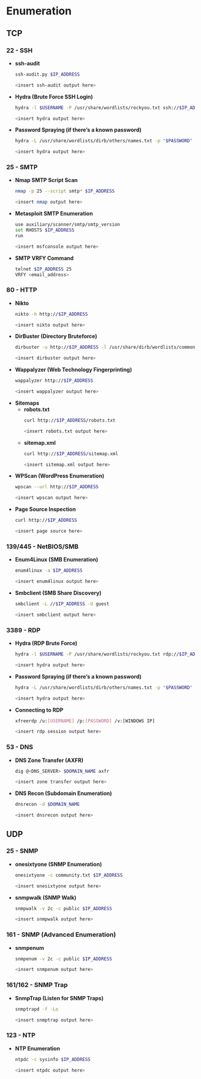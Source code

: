 # Enumeration

## TCP

### 22 - SSH
- **ssh-audit**
    ```bash
    ssh-audit.py $IP_ADDRESS
    ```
    ```bash
    <insert ssh-audit output here>
    ```
- **Hydra (Brute Force SSH Login)**
    ```bash
    hydra -l $USERNAME -P /usr/share/wordlists/rockyou.txt ssh://$IP_ADDRESS:$PORT -t 4 -V
    ```
    ```bash
    <insert hydra output here>
    ```
- **Password Spraying (if there’s a known password)**
    ```bash
    hydra -L /usr/share/wordlists/dirb/others/names.txt -p "$PASSWORD" ssh://$IP_ADDRESS
    ```
    ```bash
    <insert hydra output here>
    ```

### 25 - SMTP
- **Nmap SMTP Script Scan**
    ```bash
    nmap -p 25 --script smtp* $IP_ADDRESS
    ```
    ```bash
    <insert nmap output here>
    ```
- **Metasploit SMTP Enumeration**
    ```bash
    use auxiliary/scanner/smtp/smtp_version
    set RHOSTS $IP_ADDRESS
    run
    ```
    ```bash
    <insert msfconsole output here>
    ```
- **SMTP VRFY Command**
    ```bash
    telnet $IP_ADDRESS 25
    VRFY <email_address>
    ```

### 80 - HTTP
- **Nikto**
    ```bash
    nikto -h http://$IP_ADDRESS
    ```
    ```bash
    <insert nikto output here>
    ```
- **DirBuster (Directory Bruteforce)**
    ```bash
    dirbuster -u http://$IP_ADDRESS -l /usr/share/dirb/wordlists/common.txt
    ```
    ```bash
    <insert dirbuster output here>
    ```
- **Wappalyzer (Web Technology Fingerprinting)**
    ```bash
    wappalyzer http://$IP_ADDRESS
    ```
    ```bash
    <insert wappalyzer output here>
    ```
- **Sitemaps**
    - **robots.txt**
        ```bash
        curl http://$IP_ADDRESS/robots.txt
        ```
        ```bash
        <insert robots.txt output here>
        ```
    - **sitemap.xml**
        ```bash
        curl http://$IP_ADDRESS/sitemap.xml
        ```
        ```bash
        <insert sitemap.xml output here>
        ```
- **WPScan (WordPress Enumeration)**
    ```bash
    wpscan --url http://$IP_ADDRESS
    ```
    ```bash
    <insert wpscan output here>
    ```
- **Page Source Inspection**
    ```bash
    curl http://$IP_ADDRESS
    ```
    ```bash
    <insert page source here>
    ```

### 139/445 - NetBIOS/SMB
- **Enum4Linux (SMB Enumeration)**
    ```bash
    enum4linux -a $IP_ADDRESS
    ```
    ```bash
    <insert enum4linux output here>
    ```
- **Smbclient (SMB Share Discovery)**
    ```bash
    smbclient -L //$IP_ADDRESS -U guest
    ```
    ```bash
    <insert smbclient output here>
    ```

### 3389 - RDP
- **Hydra (RDP Brute Force)**
    ```bash
    hydra -l $USERNAME -P /usr/share/wordlists/rockyou.txt rdp://$IP_ADDRESS:$PORT -t 4 -V
    ```
    ```bash
    <insert hydra output here>
    ```
- **Password Spraying (if there’s a known password)**
    ```bash
    hydra -L /usr/share/wordlists/dirb/others/names.txt -p "$PASSWORD" rdp://$IP_ADDRESS
    ```
    ```bash
    <insert hydra output here>
    ```
- **Connecting to RDP**
    ```bash
    xfreerdp /u:[USERNAME] /p:[PASSWORD] /v:[WINDOWS IP]
    ```
    ```bash
    <insert rdp session output here>
    ```

### 53 - DNS
- **DNS Zone Transfer (AXFR)**
    ```bash
    dig @<DNS_SERVER> $DOMAIN_NAME axfr
    ```
    ```bash
    <insert zone transfer output here>
    ```
- **DNS Recon (Subdomain Enumeration)**
    ```bash
    dnsrecon -d $DOMAIN_NAME
    ```
    ```bash
    <insert dnsrecon output here>
    ```

## UDP

### 25 - SNMP
- **onesixtyone (SNMP Enumeration)**
    ```bash
    onesixtyone -c community.txt $IP_ADDRESS
    ```
    ```bash
    <insert onesixtyone output here>
    ```
- **snmpwalk (SNMP Walk)**
    ```bash
    snmpwalk -v 2c -c public $IP_ADDRESS
    ```
    ```bash
    <insert snmpwalk output here>
    ```

### 161 - SNMP (Advanced Enumeration)
- **snmpenum**
    ```bash
    snmpenum -v 2c -c public $IP_ADDRESS
    ```
    ```bash
    <insert snmpenum output here>
    ```

### 161/162 - SNMP Trap
- **SnmpTrap (Listen for SNMP Traps)**
    ```bash
    snmptrapd -f -Lo
    ```
    ```bash
    <insert snmptrap output here>
    ```

### 123 - NTP
- **NTP Enumeration**
    ```bash
    ntpdc -c sysinfo $IP_ADDRESS
    ```
    ```bash
    <insert ntpdc output here>
    ```
